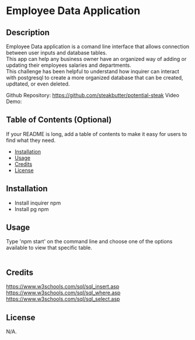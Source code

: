 # Employee Data Application

## Description

Employee Data application is a comand line interface that allows connection between user inputs and database tables. <br>
This app can help any business owner have an organized way of adding or updating their employees salaries and departments. <br>
This challenge has been helpful to understand how inquirer can interact with postgresql to create a more organized database that can be created, updtated, or even deleted. 

Github Repository: https://github.com/steakbutter/potential-steak
Video Demo: 
## Table of Contents (Optional)

If your README is long, add a table of contents to make it easy for users to find what they need.

- [Installation](#installation)
- [Usage](#usage)
- [Credits](#credits)
- [License](#license)

## Installation

- Install inquirer npm
- Install pg npm

## Usage

Type 'npm start' on the command line and choose one of the options available to view that specific table. <br><br>


## Credits
https://www.w3schools.com/sql/sql_insert.asp
https://www.w3schools.com/sql/sql_where.asp
https://www.w3schools.com/sql/sql_select.asp

## License

N/A.